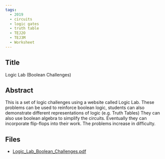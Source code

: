 ```yaml
---
tags:
  - 2019
  - circuits
  - logic gates
  - truth table
  - TEJ2O
  - TEJ3M
  - Worksheet
---
```

    
## Title

Logic Lab (Boolean Challenges)

## Abstract

This is a set of logic challenges using a website called Logic Lab. These problems can be used to reinforce boolean logic, students can also demonstrate different representations of logic (e.g. Truth Tables) They can also use boolean algebra to simplify the circuits. Eventually they can incorporate flip-flops into their work.  The problems increase in difficulty.

## Files

- [Logic_Lab_Boolean_Challenges.pdf](resources/2019/Owain_Jones/Logic_Lab_Boolean_Challenges.pdf)
